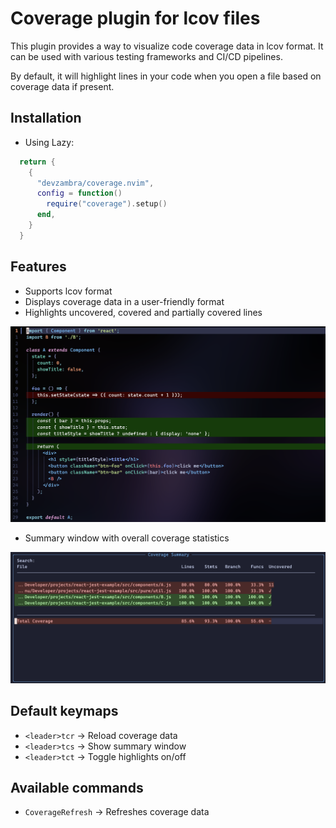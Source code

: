 # Coverage plugin for lcov files

This plugin provides a way to visualize code coverage data in lcov format.
It can be used with various testing frameworks and CI/CD pipelines.

By default, it will highlight lines in your code when you open a file based on coverage data if present.

## Installation

- Using Lazy:

```lua
  return {
    {
      "devzambra/coverage.nvim",
      config = function()
        require("coverage").setup()
      end,
    }
  }
```

## Features

- Supports lcov format
- Displays coverage data in a user-friendly format
- Highlights uncovered, covered and partially covered lines

![Highlights](./images/highlights.png)

- Summary window with overall coverage statistics

![Summary Window](./images/summary_popup.png)

## Default keymaps

- `<leader>tcr` -> Reload coverage data
- `<leader>tcs` -> Show summary window
- `<leader>tct` -> Toggle highlights on/off

## Available commands

- `CoverageRefresh` -> Refreshes coverage data
